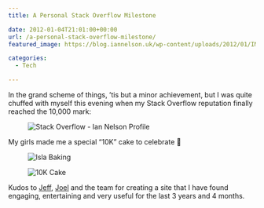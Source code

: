 ```yaml
---
title: A Personal Stack Overflow Milestone

date: 2012-01-04T21:01:00+00:00
url: /a-personal-stack-overflow-milestone/
featured_image: https://blog.iannelson.uk/wp-content/uploads/2012/01/IMG_7069_edited_1-1.jpg

categories:
  - Tech

---
```

In the grand scheme of things, ’tis but a minor achievement, but I was quite chuffed with myself this evening when my Stack Overflow reputation finally reached the 10,000 mark:

<div class="wp-block-image">
  <figure class="aligncenter"><img decoding="async" src="https://blog.iannelson.uk/wp-content/uploads/2023/08/04_01_2012_20_28_21.png" alt="Stack Overflow - Ian Nelson Profile" /></figure>
</div>

My girls made me a special &#8220;10K&#8221; cake to celebrate 🙂

<div class="wp-block-image">
  <figure class="aligncenter"><img decoding="async" src="https://blog.iannelson.uk/wp-content/uploads/2023/08/IMG_7069_edited_1.jpg" alt="Isla Baking" /></figure>
</div>

<div class="wp-block-image">
  <figure class="aligncenter"><img decoding="async" src="https://blog.iannelson.uk/wp-content/uploads/2023/08/IMG_7070_edited_1.jpg" alt="10K Cake" /></figure>
</div>

Kudos to [Jeff][1], [Joel][2] and the team for creating a site that I have found engaging, entertaining and very useful for the last 3 years and 4 months.

 [1]: http://blog.codinghorror.com/
 [2]: http://www.joelonsoftware.com/